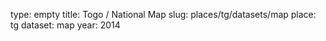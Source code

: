 type: empty
title: Togo / National Map
slug: places/tg/datasets/map
place: tg
dataset: map
year: 2014
